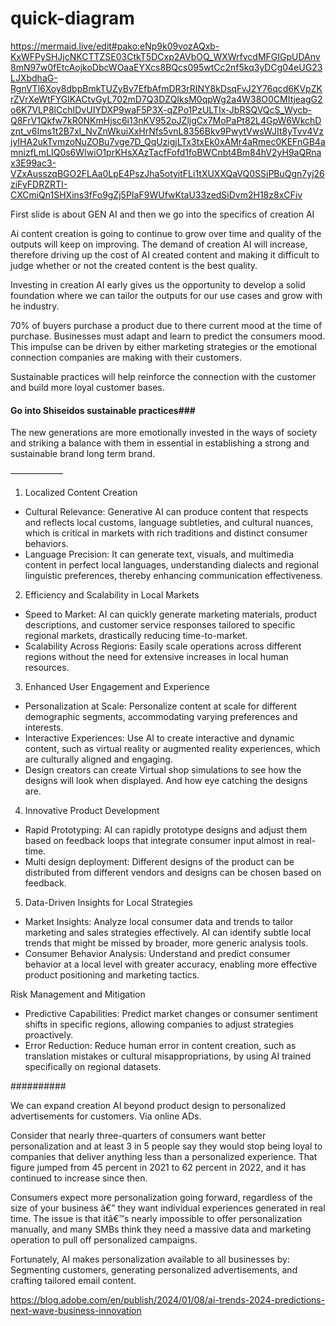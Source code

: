 # quick-diagram

https://mermaid.live/edit#pako:eNp9k09vozAQxb-KxWFPySHJjcNKCTTZSE03CtkT5DCxp2AVbOQ_WXWrfvcdMFGIGpUDAnv8mN97w0fEtcAojkoDbcWOaaEYXcs8BQcs095wtCc2nf5kq3yDCg04eUG23LJXbdhaG-RgnVTl6Xoy8dbpBmkTUZyBv7EfbAfmDR3rRINY8kDsqFvJ2Y76qcd6KVpZKrZVrXeWtFYGlKACtvGyL702mD7Q3DZQIksM0qpWg2a4W38O0CMItjeagG2o6K7VLP8lCchIDvUIYDXP9waF5P3X-qZPo1PzULTIx-JbRSQVQcS_Wycb-Q8FrV1Qkfw7kR0NKmHjsc6i13nKV952oJZljgCx7MoPaPt82L4GpW6WkchDznt_v6Ims1t2B7xI_NvZnWkuiXxHrNfs5vnL8356Bkv9PwytVwsWJIt8yTvv4VzjyIHA2ukTvmzoNuZOBu7vge7D_QqUzigjLTx3txEk0xAMr4aRmec0KEFnGB4amnizfLmLIQ0s6WIwiO1prKHsXAzTacfFofd1foBWCnbt4Bm84hV2yH9aQRnax3E99ac3-VZxAusszqBGO2FLAa0LpE4PszJha5otyitFLi1tXUXXQaVQ0SSiPBuQgn7yj26ziFyFDRZRTI-CXCmiQn1SHXins3fFo9gZj5PIaF9WUfwKtaU33zedSiDvm2H18z8xCFiv




First slide is about GEN AI and then we go into the specifics of creation AI

Ai content creation is going to continue to grow over time and quality of the outputs will keep on improving.
The demand of creation AI will increase, therefore driving up the cost of AI created content and making it difficult to judge whether or not the created content is the best quality.

Investing in creation AI early gives us the opportunity to develop a solid foundation where we can tailor the outputs for our use cases and grow with he industry.

70% of buyers purchase a product due to there current mood at the time of purchase. Businesses must adapt and learn to predict the consumers mood.
This impulse can be driven by either marketing strategies or the emotional connection companies are making with their customers.

Sustainable practices will help reinforce the connection with the customer and build more loyal customer bases.
#### Go into Shiseidos sustainable practices###

The new generations are more emotionally invested in the ways of society and striking a balance with them in essential in establishing a  strong and sustainable brand long term brand. 

——————

1. Localized Content Creation
* Cultural Relevance: Generative AI can produce content that respects and reflects local customs, language subtleties, and cultural nuances, which is critical in markets with rich traditions and distinct consumer behaviors.
* Language Precision: It can generate text, visuals, and multimedia content in perfect local languages, understanding dialects and regional linguistic preferences, thereby enhancing communication effectiveness.

2. Efficiency and Scalability in Local Markets
* Speed to Market: AI can quickly generate marketing materials, product descriptions, and customer service responses tailored to specific regional markets, drastically reducing time-to-market.
* Scalability Across Regions: Easily scale operations across different regions without the need for extensive increases in local human resources.

3. Enhanced User Engagement and Experience
* Personalization at Scale: Personalize content at scale for different demographic segments, accommodating varying preferences and interests.
* Interactive Experiences: Use AI to create interactive and dynamic content, such as virtual reality or augmented reality experiences, which are culturally aligned and engaging.
* Design creators can create Virtual shop simulations to see how the designs will look when displayed. And how eye catching the designs are.

4. Innovative Product Development
* Rapid Prototyping: AI can rapidly prototype designs and adjust them based on feedback loops that integrate consumer input almost in real-time.
* Multi design deployment: Different designs of the product can be distributed from different vendors and designs can be chosen based on feedback.

5. Data-Driven Insights for Local Strategies
* Market Insights: Analyze local consumer data and trends to tailor marketing and sales strategies effectively. AI can identify subtle local trends that might be missed by broader, more generic analysis tools.
* Consumer Behavior Analysis: Understand and predict consumer behavior at a local level with greater accuracy, enabling more effective product positioning and marketing tactics.

Risk Management and Mitigation
* Predictive Capabilities: Predict market changes or consumer sentiment shifts in specific regions, allowing companies to adjust strategies proactively.
* Error Reduction: Reduce human error in content creation, such as translation mistakes or cultural misappropriations, by using AI trained specifically on regional datasets.



##########

We can expand creation AI beyond product design to personalized advertisements for customers. Via online ADs.

Consider that nearly three-quarters of consumers want better personalization and at least 3 in 5 people say they would stop being loyal to companies that deliver anything less than a personalized experience. That figure jumped from 45 percent in 2021 to 62 percent in 2022, and it has continued to increase since then. 

Consumers expect more personalization going forward, regardless of the size of your business â€” they want individual experiences generated in real time. The issue is that itâ€™s nearly impossible to offer personalization manually, and many SMBs think they need a massive data and marketing operation to pull off personalized campaigns. 

Fortunately, AI makes personalization available to all businesses by: Segmenting customers, generating personalized advertisements, and crafting tailored email content.

https://blog.adobe.com/en/publish/2024/01/08/ai-trends-2024-predictions-next-wave-business-innovation




